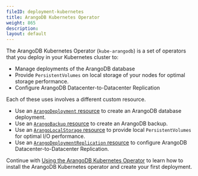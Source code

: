 ```yaml
---
fileID: deployment-kubernetes
title: ArangoDB Kubernetes Operator
weight: 865
description: 
layout: default
---
```

The ArangoDB Kubernetes Operator (`kube-arangodb`) is a set of operators
that you deploy in your Kubernetes cluster to:

- Manage deployments of the ArangoDB database
- Provide `PersistentVolumes` on local storage of your nodes for optimal storage performance.
- Configure ArangoDB Datacenter-to-Datacenter Replication

Each of these uses involves a different custom resource.

- Use an [`ArangoDeployment` resource](deployment-kubernetes-deployment-resource) to
  create an ArangoDB database deployment.
- Use an [`ArangoBackup` resource](deployment-kubernetes-backup-resource) to
  create an ArangoDB backup.
- Use an [`ArangoLocalStorage` resource](deployment-kubernetes-storage-resource) to
  provide local `PersistentVolumes` for optimal I/O performance.
- Use an [`ArangoDeploymentReplication` resource](deployment-kubernetes-deployment-replication-resource) to
  configure ArangoDB Datacenter-to-Datacenter Replication.

Continue with [Using the ArangoDB Kubernetes Operator](deployment-kubernetes-usage)
to learn how to install the ArangoDB Kubernetes operator and create
your first deployment.